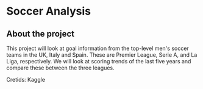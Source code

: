 # Soccer Analysis
## About the project

This project will look at goal information from the top-level men's soccer teams in the UK, Italy and Spain. These are Premier League, Serie A, and La Liga, respectively. We will look at scoring trends of the last five years and compare these between the three leagues.  

Cretids: Kaggle 
